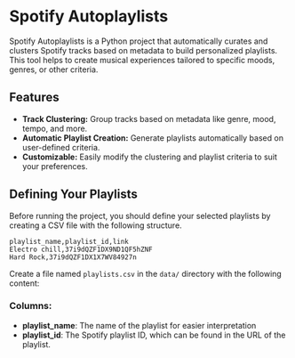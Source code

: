# Spotify Autoplaylists

Spotify Autoplaylists is a Python project that automatically curates and clusters Spotify tracks based on metadata to build personalized playlists. This tool helps to create musical experiences tailored to specific moods, genres, or other criteria.

## Features

- **Track Clustering:** Group tracks based on metadata like genre, mood, tempo, and more.
- **Automatic Playlist Creation:** Generate playlists automatically based on user-defined criteria.
- **Customizable:** Easily modify the clustering and playlist criteria to suit your preferences.

## Defining Your Playlists
Before running the project, you should define your selected playlists by creating a CSV file with the following structure.

```
playlist_name,playlist_id,link 
Electro chill,37i9dQZF1DX9ND1QF5hZNF
Hard Rock,37i9dQZF1DX1X7WV84927n
```
Create a file named `playlists.csv` in the `data/` directory with the following content:

### Columns:
- **playlist_name**: The name of the playlist for easier interpretation
- **playlist_id**: The Spotify playlist ID, which can be found in the URL of the playlist.


